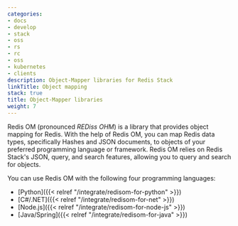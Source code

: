 ```yaml
---
categories:
- docs
- develop
- stack
- oss
- rs
- rc
- oss
- kubernetes
- clients
description: Object-Mapper libraries for Redis Stack
linkTitle: Object mapping
stack: true
title: Object-Mapper libraries
weight: 7
---
```


Redis OM (pronounced *REDiss OHM*) is a library that provides object mapping for Redis. With the help of Redis OM, you can map Redis data types, specifically Hashes and JSON documents, to objects of your preferred programming language or framework. Redis OM relies on Redis Stack's JSON, query, and search features, allowing you to query and search for objects. 

You can use Redis OM with the following four programming languages:

* [Python]({{< relref "/integrate/redisom-for-python" >}})
* [C#/.NET]({{< relref "/integrate/redisom-for-net" >}})
* [Node.js]({{< relref "/integrate/redisom-for-node-js" >}})
* [Java/Spring]({{< relref "/integrate/redisom-for-java" >}})
